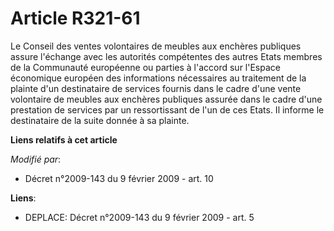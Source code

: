 # Article R321-61

Le Conseil des ventes volontaires de meubles aux enchères publiques assure  l'échange avec les autorités compétentes des
autres Etats membres de la  Communauté européenne ou parties à l'accord sur l'Espace économique européen des  informations
nécessaires au traitement de la plainte d'un destinataire de  services fournis dans le cadre d'une vente volontaire de
meubles aux enchères  publiques assurée dans le cadre d'une prestation de services par un  ressortissant de l'un de ces
Etats. Il informe le destinataire de la suite  donnée à sa plainte.

**Liens relatifs à cet article**

_Modifié par_:

  - Décret n°2009-143 du 9 février 2009 - art. 10

**Liens**:

  - DEPLACE: Décret n°2009-143 du 9 février 2009 - art. 5
